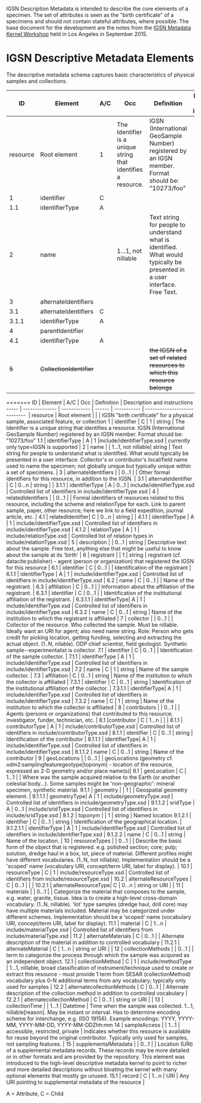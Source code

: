 IGSN Description Metadata is intended to describe the core elements of a specimen. The set of attributes is seen as the "birth certificate" of a specimens and should not contain stateful attributes, where possible. The base document for the development are the notes from the [IGSN Metadata Kernel Workshop](http://igsn.github.io/2015/09/15/IGSN-Metadata-Kernel-Working-Meeting/) held in Los Angeles in September 2015.

# IGSN Descriptive Metadata Elements #

The descriptive metadata schema captures basic characteristics of physical samples and collections.

ID  | Element  | A/C  | Occ  | Definition  | Description and instructions
--- | -------- | ---- | ---- | ----------- | ----------------------------
  | resource| Root element | 1  |  The Identifier is a unique string that identifies a resource. |IGSN (International GeoSample Number) registered by an IGSN member. Format should be: "10273/foo"|
1 | identifier|C |
1.1 | identifierType|A |
2 | name| |  1...1, not nillable|Text string for people to understand what is identified. What would typically be presented in a user interface. Free Text. | 
3 | alternateIdentifiers| |
3.1 | alternateIdentifiers|C|
3.1.1 | identifierType|A|
4 | parentIdentifier| |
4.1 | identifierType| A|
~~5~~ | ~~CollectionIdentifier~~| | |~~the IGSN of a set of related resources to which this resource belongs~~ |
=======
ID    | Element        | A/C          | Occ    | Definition  | Description and instructions
----- | -------------- | ------------ | ------ | ----------- | ----------------------------
&nbsp;| resource       | Root element |        |             | IGSN "birth certificate" for a physical sample, associated feature, or collection 
1     | identifier     | C            | 1      | string      | The  Identifier is a unique string that identifies a resource. IGSN (International GeoSample Number) registered by an IGSN member. Format should be: "10273/foo" 
1.1   | identifierType | A   | 1      |include/identifierType.xsd | currently only type=IGSN is supported |
2     | name           |     |  1...1, not nillable| string | Text string for people to understand what is identified. What would typically be presented in a user interface. Collector's or contributor's local/field name used to name the specimen; not globally unique but typically unique within a set of specimens. |
3     | alternateIdentifiers |  | 0...1 |  | Other formal identifiers for this resource, in addition to the IGSN. |
3.1   | alternateIdentifier | C | 0...n | string |   |
3.1.1 | identifierType | A | 0...1 | include/identifierType.xsd  | Controlled list of identifiers in include/identifierType.xsd |
4     | relatedIdentifiers |  | 0...1 |  | Formal identifiers of resources related to this resource, including the scheme and relationType for each. Link to parent sample, paper, other resource; here we link to a field expedition, journal article, etc. |
4.1   | relatedIdentifier| C | 0...n | string |  |
4.1.1 | identifierType | A | 1 | include/identifierType.xsd | Controlled list of identifiers in include/identifierType.xsd  |
4.1.2 | relationType   | A | 1 | include/relationType.xsd | Controlled list of relation types in include/relationType.xsd |
5     | description    |   | 0...1 | string | Descriptive text about the sample. Free text, anything else that might be useful to know about the sample at its 'birth' |
6     | registrant     |   | 1 | string | registrant (cf. datacite:publisher) - agent (person or organization) that registered the IGSN for this resource |
6.1   | identifier     | C | 0...1 |  | Identification of the registrant |
6.1.1 | identifierType | A | 1 | include/identifierType.xsd | Controlled list of identifiers in include/identifierType.xsd |
6.2   | name           | C | 0...1 |        | Name of the registrant. |
6.3   | affiliation    | C | 0...1 |        | Information about the affiliation of the registrant. |
6.3.1 | identifier     | C | 0...1 |        | Identification of the institutional affiliation of the registrant.  |
6.3.1.1 | identifierType| A | 1    | include/identifierType.xsd | Controlled list of identifiers in include/identifierType.xsd |
6.3.2 | name           | C | 0...1 | string | Name of the institution to which the registrant is affiliated |
7     | collector      |   | 0...1 |        | Collector of the resource. Who collected the sample. Must be nillable. Ideally want an URI for agent; also need name string. Role: Person who gets credit for picking location, getting funding, selecting and extracting the actual object. (1..N, nilable). ODP chief scientist, field geologist. Synthetic sample--experimentalist is collector. 
7.1   | identifier     | C | 0...1 |        | Identification of the sample collector. |
7.1.1 | identifierType | A | 1     | include/identifierType.xsd | Controlled list of identifiers in include/identifierType.xsd |
7.2   | name           | C | 1     | string | Name of the sample collector. |
7.3   | affiliation    | C | 0...1 | string | Name of the institution to which the collector is affiliated |
7.3.1 | identifier     | C | 0...1 | string | Identification of the institutional affiliation of the collector. |
7.3.1.1 | identifierType| A | 1    | include/identifierType.xsd | Controlled list of identifiers in include/identifierType.xsd |
7.3.2 | name           | C | 1     | string | Name of the institution to which the collector is affiliated |
8    | contributors   |   | 0...1 |        | Agents (persons or organizations) that contributed to this resource; investigator, funder, technician, etc. |
8.1  |contributor     | C | 1...n |        |   |
8.1.1 | contributorType | A | 1 | include/contributorType.xsd | Controlled list of identifiers in include/contributorType.xsd |
8.1.1 | identifier    | C | 0...1 | string | Identification of the contributor |
8.1.1.1 | identifierType| A | 1   | include/identifierType.xsd | Controlled list of identifiers in include/identifierType.xsd |
8.1.1.2 | name        | C | 0...1 | string | Name of the contributor |
9    | geoLocations   |   | 0...1 |        | geoLocations (geometry cf. odm2:samplingfeaturegeotype|toponym) - location of the resource, expressed as 2-D geometry and/or place name(s)|
9.1  | geoLocation    | C | 1...1 |        | Where was the sample acquired relative to the Earth (or another celestial body...). Some samples might  be 'non-geographic': mineral specimen, synthetic material.
9.1.1 | geometry      |   | 1     |        | Geospatial geometry element. |
9.1.1.1 | geometryType| A |  1    | include/geometryType.xsd | Controlled list of identifiers in include/geometryType.xsd |
9.1.1.2 | sridType    | A | 0...1 | include/sridType.xsd | Controlled list of identifiers in include/sridType.xsd |
9.1.2 | toponym       |   | 1     | string | Named location
9.1.2.1 | identifier  | C | 0...1 | string | Identification of the geographical location. |
9.1.2.1.1 | identifierType | A | 1 | include/identifierType.xsd | Controlled list of identifiers in include/identifierType.xsd |
9.1.2.2 | name        | C | 0...1 | string | Name of the location. |
10     | resourceTypes |   | 0...1 |        | Describe the basic form of the object that is registered. e.g. polished section; core; pulp; solution, dredge haul in a box, lot, piece of material. Different profiles might have different vocabularies. (1..N, not nillable). Implementation should be a 'scoped' name (vocabulary URI, concept/term URI, label for display). |
10.1   | resourceType  | C | 1     | include/resourceType.xsd | Controlled list of identifiers from include/resourceType.xsd |
10.2   | alternateResourceTypes | C | 0...1 |   |   |
10.2.1 | alternateResourceType| C | 0...n |  string or URI |   |
11     | materials     |   | 0...1 |        | Categorize the material that composes to the sample, e.g. water, granite, tissue. Idea is to create a high-level cross-domain vocabulary. (1..N, nillable). 'lot' type samples (dredge haul, drill core) may have multiple materials included. Material may be categorized under different schemes. Implementation should be a 'scoped' name (vocabulary URI, concept/term URI, label for display). 
11.1   | material      | C | 1...n | include/materialType.xsd | Controlled list of identifiers from include/materialType.xsd |
11.2   | alternateMaterials | C | 0...1 |   | Alternate description of the material in addition to controlled vocabulary |
11.2.1 | alternateMaterial  | C | 1...n | string or URI |  |
12     | collectionMethods |  | 0...1 |   | term to categorize the process through which the sample was acquired as an independent object.
12.1   | collectionMethod | C | 1 | include/methodType | 1...1, nillable, broad classification of instrument/technique used to create or extract this resource - must provide 1 term from SESAR (collectionMethod) vocabulary plus 0-N additional terms from any vocabulary; typically only used for samples |
12.2   | alternatecollectionMethods | C | 0...1 |  | Alternate description of the collection method in addition to controlled vocabulary |
12.2.1 | alternatecollectionMethod | C | 0...1 | string or URI |   |
13     | collectionTime |  | 1...1 | Datetime | Time when  the sample was collected. 1...1, nillable[reason]. May be instant or interval. Has to determine encoding scheme for interchange, e.g. (ISO 19156). Example encodings: YYYY, YYYY-MM, YYYY-MM-DD, YYYY-MM-DDZhh:mm
14     | sampleAccess  |   | 1...1 | accessible, restricted, private  | Indicates whether this resource is available for reuse beyond the original contributor. Typically only used for samples, not sampling features. | 
15     | supplementalMetadata |   | 0...1 |	 | Location (URI) of a supplemental metadata records. These records may be more detailed or in other formats and are provided by the repository. This element was introduced to the high-level descriptive metadata kernel to point to richer and more detailed descriptions without bloating the kernel with many optional elements that mostly go unused.
15.1   | record        | C | 1...n | URI | Any URI pointing to supplemental metadata of the resource |

A = Attribute, C = Child
